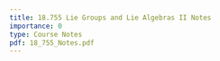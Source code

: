 ```yaml
---
title: 18.755 Lie Groups and Lie Algebras II Notes
importance: 0
type: Course Notes
pdf: 18_755_Notes.pdf
---
```

